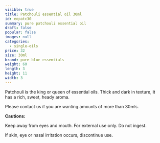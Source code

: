 ```yaml
---
visible: true
title: Patchouli essential oil 30ml
id: eopatc30
summary: pure patchouli essential oil
draft: false
popular: false
images: null
categories:
  - single-oils
price: 32
size: 30ml
brand: pure blue essentials
weight: 60
length: 3
height: 11
width: 3
---
```

Patchouli is the king or queen of essential oils. Thick and dark in texture, it has a rich, sweet, heady aroma.  

Please contact us if you are wanting amounts of more than 30mls.

**Cautions:**

Keep away from eyes and mouth. For external use only. Do not ingest.

If skin, eye or nasal irritation occurs, discontinue use.
